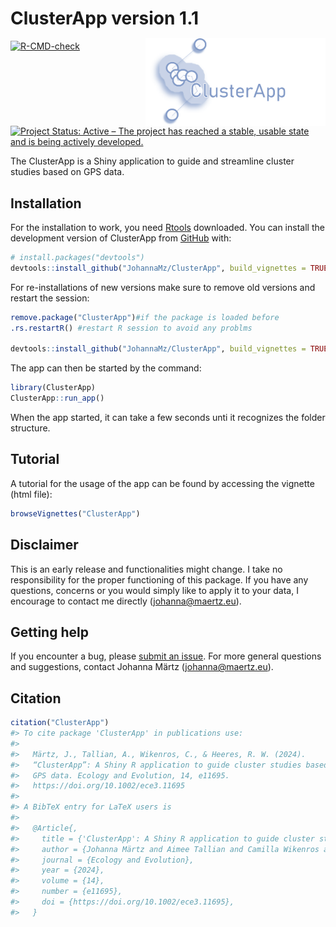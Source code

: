 
<!-- README.md is generated from README.Rmd. Please edit that file -->

# ClusterApp version 1.1 <img style="padding: 15px 0px 0px 0px;"  src='inst/app/www/favicon_withtext.png' align="right" height="140"/>

<!-- badges: start -->

[![R-CMD-check](https://github.com/JohannaMz/ClusterApp/actions/workflows/R-CMD-check.yaml/badge.svg)](https://github.com/JohannaMz/ClusterApp/actions/workflows/R-CMD-check.yaml)
[![Project Status: Active – The project has reached a stable, usable
state and is being actively
developed.](https://www.repostatus.org/badges/latest/active.svg)](https://www.repostatus.org/#active)
<!-- ![pkgcheck](https://github.com/JohannaMz/ClusterApp/workflows/pkgcheck/badge.svg)](https://github.com/JohannaMz/ClusterApp/actions?query=workflow%3Apkgcheck) -->
<!-- badges: end -->

The ClusterApp is a Shiny application to guide and streamline cluster
studies based on GPS data.

## Installation

For the installation to work, you need
[Rtools](https://cran.r-project.org/bin/windows/Rtools/) downloaded. You
can install the development version of ClusterApp from
[GitHub](https://github.com/) with:

``` r
# install.packages("devtools")
devtools::install_github("JohannaMz/ClusterApp", build_vignettes = TRUE)
```

For re-installations of new versions make sure to remove old versions
and restart the session:

``` r
remove.package("ClusterApp")#if the package is loaded before
.rs.restartR() #restart R session to avoid any problms

devtools::install_github("JohannaMz/ClusterApp", build_vignettes = TRUE)
```

The app can then be started by the command:

``` r
library(ClusterApp)
ClusterApp::run_app()
```

When the app started, it can take a few seconds unti it recognizes the
folder structure.

## Tutorial

A tutorial for the usage of the app can be found by accessing the
vignette (html file):

``` r
browseVignettes("ClusterApp")
```

## Disclaimer

This is an early release and functionalities might change. I take no
responsibility for the proper functioning of this package. If you have
any questions, concerns or you would simply like to apply it to your
data, I encourage to contact me directly (<johanna@maertz.eu>).

## Getting help

If you encounter a bug, please [submit an
issue](https://github.com/JohannaMz/ClusterApp/issues). For more general
questions and suggestions, contact Johanna Märtz (<johanna@maertz.eu>).

## Citation

``` r
citation("ClusterApp")
#> To cite package 'ClusterApp' in publications use:
#> 
#>   Märtz, J., Tallian, A., Wikenros, C., & Heeres, R. W. (2024).
#>   “ClusterApp”: A Shiny R application to guide cluster studies based on
#>   GPS data. Ecology and Evolution, 14, e11695.
#>   https://doi.org/10.1002/ece3.11695
#> 
#> A BibTeX entry for LaTeX users is
#> 
#>   @Article{,
#>     title = {'ClusterApp': A Shiny R application to guide cluster studies based on GPS data},
#>     author = {Johanna Märtz and Aimee Tallian and Camilla Wikenros and Rick Heeres},
#>     journal = {Ecology and Evolution},
#>     year = {2024},
#>     volume = {14},
#>     number = {e11695},
#>     doi = {https://doi.org/10.1002/ece3.11695},
#>   }
```
